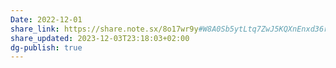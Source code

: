 ```yaml
---
Date: 2022-12-01
share_link: https://share.note.sx/8o17wr9y#W8A0Sb5ytLtq7ZwJ5KQXnEnxd36rQ8HmL+4ZuUAB9I4
share_updated: 2023-12-03T23:18:03+02:00
dg-publish: true
---
```

